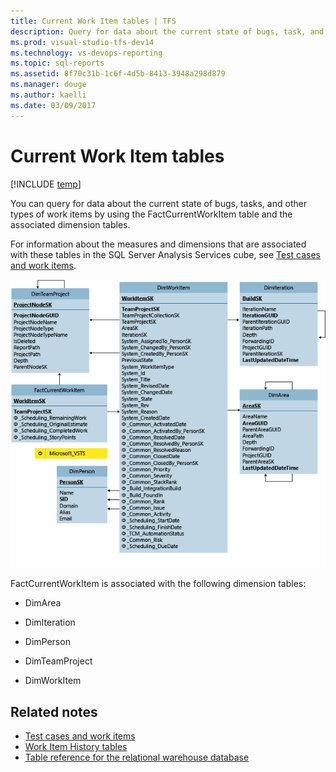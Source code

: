 ```yaml
---
title: Current Work Item tables | TFS
description: Query for data about the current state of bugs, task, and other type of work items 
ms.prod: visual-studio-tfs-dev14
ms.technology: vs-devops-reporting 
ms.topic: sql-reports
ms.assetid: 8f70c31b-1c6f-4d5b-8413-3948a298d879
ms.manager: douge
ms.author: kaelli
ms.date: 03/09/2017
---
```


# Current Work Item tables

[!INCLUDE [temp](../_shared/tfs-header-17-15.md)]


You can query for data about the current state of bugs, tasks, and other types of work items by using the FactCurrentWorkItem table and the associated dimension tables.  
  
 For information about the measures and dimensions that are associated with these tables in the SQL Server Analysis Services cube, see [Test cases and work items](perspective-test-analyze-report-work.md).  
  
 ![Fact Table for Current Work Items](_img/teamproj_currentworkitem.png "TeamProj_CurrentWorkItem")  
  
 FactCurrentWorkItem is associated with the following dimension tables:  
  
-   DimArea  
  
-   DimIteration  
  
-   DimPerson  
  
-   DimTeamProject  
  
-   DimWorkItem  
  
## Related notes 
-  [Test cases and work items](perspective-test-analyze-report-work.md)   
-  [Work Item History tables](work-item-history-tables.md)   
-  [Table reference for the relational warehouse database](table-reference-relational-warehouse-database.md)